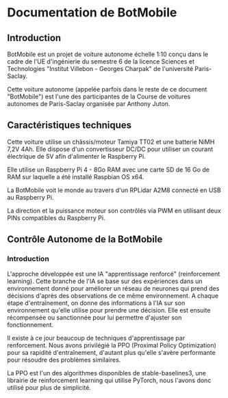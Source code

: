 # Documentation de BotMobile

## Introduction

BotMobile est un projet de voiture autonome échelle 1:10 conçu dans le cadre de l'UE d'ingénierie du semestre 6 de la licence Sciences et Technologies "Institut Villebon - Georges Charpak" de l'université Paris-Saclay.

Cette voiture autonome (appelée parfois dans le reste de ce document "BotMobile") est l'une des participantes de la Course de voitures autonomes de Paris-Saclay organisée par Anthony Juton.

## Caractéristiques techniques

Cette voiture utilise un châssis/moteur Tamiya TT02 et une batterie NiMH 7,2V 4Ah.
Elle dispose d'un convertisseur DC/DC pour utiliser un courant électrique de 5V afin d'alimenter le Raspberry Pi.

Elle utilise un Raspberry Pi 4 - 8Go RAM avec une carte SD de 16 Go de RAM sur laquelle a été installé Raspbian OS x64.

La BotMobile voit le monde au travers d'un RPLidar A2M8 connecté en USB au Raspberry Pi.

La direction et la puissance moteur son contrôlés via PWM en utilisant deux PINs compatibles du Raspberry Pi.

## Contrôle Autonome de la BotMobile

### Introduction

L'approche développée est une IA "apprentissage renforcé" (reinforcement learning). Cette branche de l'IA se base sur des expériences dans un environnement donné pour améliorer un réseau de neurones qui prend des décisions d'après des observations de ce même environnement.
A chaque étape d'entraînement, on donne des informations à l'IA sur son environnement qu'elle utilise pour prendre une décision. Elle est ensuite récompensée ou sanctionnée pour lui permettre d'ajuster son fonctionnement.

Il existe à ce jour beaucoup de techniques d'apprentissage par renforcement. Nous avons privilégié la PPO (Proximal Policy Optimization) pour sa rapidité d'entraînement, d'autant plus qu'elle s'avère performante pour résoudre des problèmes similaires.

La PPO est l'un des algorithmes disponibles de stable-baselines3, une librairie de reinforcement learning qui utilise PyTorch, nous l'avons donc utilisé pour plus de simplicité.




